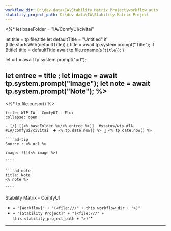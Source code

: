 ```yaml
---
workflow_dir: D:\dev-data\IA\Stability Matrix Project\workflow_auto
stability_project_path: D:\dev-data\IA\Stability Matrix Project
---
```

<%*
  let baseFolder = "IA/ComfyUI/civitai"

  let title = tp.file.title
  let defaultTitle = "Untitled"
  if (title.startsWith(defaultTitle)) {
    title = await tp.system.prompt("Title");
    if (!title) title = defaultTitle
    await tp.file.rename(`${title}`);
  } 

let url = await tp.system.prompt("url");

let entree = title ;
let image = await tp.system.prompt("Image");
let note = await tp.system.prompt("Note");
%>
---

<%* tp.file.cursor() %> 
``````ad-example
title: WIP IA - ComfyUI - Flux
collapse: open

- [/] [[<% baseFolder %>/<% entree %>]]  #status/wip #IA #IA/comfyui/civitai  ➕ <% tp.date.now() %> 🛫 <% tp.date.now() %>

````ad-tip
Source : <% url %>

image: ![](<% image %>)

````

````ad-note
title: Note
<% note %> 

````

``````

Stability Matrix - ComfyUI
- `= "[Workflow]" + "(<file:///" + this.workflow_dir + ">)"`
- `= "[Stability Project]" + "(<file:///" + this.stability_project_path + ">)"`*

---

